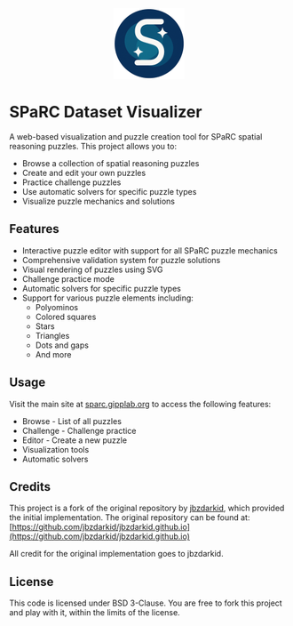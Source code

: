 <p align="center">
  <img src="favicon/web-app-manifest-512x512.png" alt="SPaRC Logo" width="128"/>
</p>

# SPaRC Dataset Visualizer

A web-based visualization and puzzle creation tool for SPaRC spatial reasoning puzzles. This project allows you to:

- Browse a collection of spatial reasoning puzzles
- Create and edit your own puzzles
- Practice challenge puzzles
- Use automatic solvers for specific puzzle types
- Visualize puzzle mechanics and solutions

## Features

- Interactive puzzle editor with support for all SPaRC puzzle mechanics
- Comprehensive validation system for puzzle solutions
- Visual rendering of puzzles using SVG
- Challenge practice mode
- Automatic solvers for specific puzzle types
- Support for various puzzle elements including:
  - Polyominos
  - Colored squares
  - Stars
  - Triangles
  - Dots and gaps
  - And more

## Usage

Visit the main site at [sparc.gipplab.org](https://sparc.gipplab.org) to access the following features:

- Browse - List of all puzzles
- Challenge - Challenge practice
- Editor - Create a new puzzle
- Visualization tools
- Automatic solvers

## Credits

This project is a fork of the original repository by [jbzdarkid](https://github.com/jbzdarkid/jbzdarkid.github.io), which provided the initial implementation. The original repository can be found at:
[https://github.com/jbzdarkid/jbzdarkid.github.io](https://github.com/jbzdarkid/jbzdarkid.github.io)

All credit for the original implementation goes to jbzdarkid.

## License

This code is licensed under BSD 3-Clause. You are free to fork this project and play with it, within the limits of the license. 